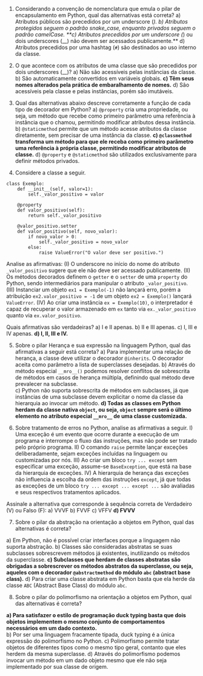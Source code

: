 1. Considerando a convenção de nomenclatura que emula o pilar de encapsulamento em Python, qual das alternativas está correta?
a) Atributos públicos são precedidos por um underscore (_).
b) Atributos protegidos seguem o padrão snake_case, enquanto privados seguem o padrão camelCase.
**c) Atributos precedidos por um underscore (_) ou dois underscores (__) não devem ser acessados publicamente.**
d) Atributos precedidos por uma hashtag (`#`) são destinados ao uso interno da classe.

2. O que acontece com os atributos de uma classe que são precedidos por dois underscores (__)?
a) Não são acessíveis pelas instâncias da classe.
b) São automaticamente convertidos em variáveis globais.
**c) Têm seus nomes alterados pela prática de embaralhamento de nomes.**
d) São acessíveis pela classe e pelas instâncias, porém são imutáveis.

3. Qual das alternativas abaixo descreve corretamente a função de cada tipo de decorador em Python?
a) `@property` cria uma propriedade, ou seja, um método que recebe como primeiro parâmetro uma referência à instância que o chamou, permitindo modificar atributos dessa instância.
b) `@staticmethod` permite que um método acesse atributos da classe diretamente, sem precisar de uma instância da classe.
**c) `@classmethod` transforma um método para que ele receba como primeiro parâmetro uma referência à própria classe, permitindo modificar atributos de classe.**
d) `@property` e `@staticmethod` são utilizados exclusivamente para definir métodos privados.

4. Considere a classe a seguir.
```
class Exemplo:
    def __init__(self, valor=1):
        self._valor_positivo = valor

    @property
    def valor_positivo(self):
        return self._valor_positivo

    @valor_positivo.setter
    def valor_positivo(self, novo_valor):
        if novo_valor > 0:
            self._valor_positivo = novo_valor
        else:
            raise ValueError("O valor deve ser positivo.")
```

Analise as afirmativas:
(I) O underscore no início do nome do atributo `_valor_positivo` sugere que ele não deve ser acessado publicamente.
(II) Os métodos decorados definem o `getter` e o `setter` de uma `property` do Python, sendo intermediários para manipular o atributo `_valor_positivo`.
(III) Instanciar um objeto `ex1 = Exemplo(-1)` não lançará erro, porém a atribuição `ex2.valor_positivo = -1` de um objeto `ex2 = Exemplo()` lançará `ValueError`.
(IV) Ao criar uma instância `ex = Exemplo(10)`, o interpretador é capaz de recuperar o valor armazenado em `ex` tanto via `ex._valor_positivo` quanto via `ex.valor_positivo`.

Quais afirmativas são verdadeiras?
a) I e II apenas.
b) II e III apenas.
c) I, III e IV apenas.
**d) I, II, III e IV.**

5. Sobre o pilar Herança e sua expressão na linguagem Python, qual das afirmativas a seguir está correta?
a) Para implementar uma relação de herança, a classe deve utilizar o decorador `@inherits`. O decorador aceita como parâmetro a lista de superclasses desejadas.
b) Através do método especial `__mro__()` podemos resolver conflitos de sobrescrita de métodos em casos de herança múltipla, definindo qual método deve prevalecer na subclasse.  
c) Python não suporta sobrescrita de métodos em subclasses, já que instâncias de uma subclasse devem explicitar o nome da classe da hierarquia ao invocar um método.
**d) Todas as classes em Python herdam da classe nativa `object`, ou seja, `object` sempre será o último elemento no atributo especial `__mro__` de uma classe customizada.**

6. Sobre tratamento de erros no Python, analise as afirmativas a seguir.
I) Uma exceção é um evento que ocorre durante a execução de um programa e interrompe o fluxo das instruções, mas não pode ser tratado pelo próprio programa.
II) O comando `raise` permite lançar exceções deliberadamente, sejam exceções incluídas na linguagem ou customizadas por nós.
III) Ao criar um bloco `try ... except` sem especificar uma exceção, assume-se `BaseException`, que está na base da hierarquia de exceções. 
IV) A hierarquia de herança das exceções não influencia a escolha da ordem das instruções `except`,   já que todas as exceções de um bloco `try ... except ... except ...` são avaliadas e seus respectivos tratamentos aplicados.

Assinale a alternativa que corresponde à sequência correta de Verdadeiro (V) ou Falso (F):
a) VVVF 
b) FVVF
c) VFFV
**d) FVVV**


7. Sobre o pilar da abstração na orientação a objetos em Python, qual das alternativas é correta?

a) Em Python, não é possível criar interfaces porque a linguagem não suporta abstração.
b) Classes são consideradas abstratas se suas subclasses sobrescrevem métodos já existentes, inutilizando os métodos da superclasse.
**c) Subclasses que herdam de classes abstratas são obrigadas a sobrescrever os métodos abstratos da superclasse, ou seja, aqueles com o decorador `@abstractmethod` do módulo `abc` (abstract base class).**
d) Para criar uma classe abstrata em Python basta que ela herde da classe `ABC` (Abstract Base Class) do módulo `abc`.

8. Sobre o pilar do polimorfismo na orientação a objetos em Python, qual das alternativas é correta?

**a) Para satisfazer o estilo de programação duck typing basta que dois objetos implementem o mesmo conjunto de comportamentos necessários em um dado contexto.**  
b) Por ser uma linguagem fracamente tipada, duck typing é a única expressão do polimorfismo no Python.
c) Polimorfismo permite tratar objetos de diferentes tipos como o mesmo tipo geral, contanto que eles herdem da mesma superclasse.
d) Através do polimorfismo podemos invocar um método em um dado objeto mesmo que ele não seja implementado por sua classe de origem.